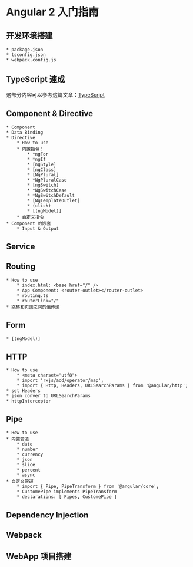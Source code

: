 # Angular 2 入门指南

## 开发环境搭建
    * package.json
    * tsconfig.json
    * webpack.config.js
## TypeScript 速成
这部分内容可以参考这篇文章：[TypeScript](https://github.com/lijiakof/typescript)
## Component & Directive
    * Component
    * Data Binding
    * Directive
        * How to use
        * 内置指令：
            * *ngFor
            * *ngIf
            * [ngStyle]
            * [ngClass]
            * [NgPlural]
            * *NgPluralCase
            * [ngSwitch]
            * *NgSwitchCase
            * *NgSwitchDefault
            * [NgTemplateOutlet]
            * (click)
            * [(ngModel)]
        * 自定义指令
    * Component 的嵌套
        * Input & Output
## Service
## Routing
    * How to use
        * index.html: <base href="/" />
        * App Component: <router-outlet></router-outlet>
        * routing.ts
        * routerLink="/"
    * 跳转和页面之间的值传递
## Form
    * [(ngModel)]
## HTTP
    * How to use
        * <meta charset="utf8">
        * import 'rxjs/add/operator/map';
        * import { Http, Headers, URLSearchParams } from '@angular/http';
    * set Headers
    * json conver to URLSearchParams
    * httpInterceptor
## Pipe
    * How to use
    * 内置管道
        * date
        * number
        * currency
        * json
        * slice
        * percent
        * async
    * 自定义管道
        * import { Pipe, PipeTransform } from '@angular/core';
        * CustomePipe implements PipeTransform
        * declarations: [ Pipes, CustomePipe ]
## Dependency Injection
## Webpack
## WebApp 项目搭建
